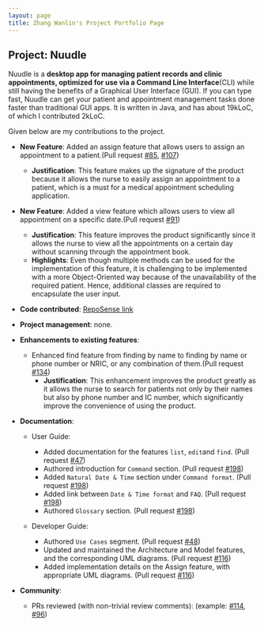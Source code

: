 ```yaml
---
layout: page
title: Zhang Wanlin's Project Portfolio Page
---
```


## Project: Nuudle

Nuudle is a **desktop app for managing patient records and clinic appointments, optimized for use
via a Command Line Interface**(CLI) while still having the benefits of a Graphical User Interface (GUI).
If you can type fast, Nuudle can get your patient and appointment management tasks done faster than traditional GUI apps.
It is written in Java, and has about 19kLoC, of which I contributed 2kLoC.

Given below are my contributions to the project.

* **New Feature**: Added an assign feature that allows users to assign an appointment to a patient.(Pull request [\#85](https://github.com/AY2021S1-CS2103T-T12-4/tp/pull/85), [\#107](https://github.com/AY2021S1-CS2103T-T12-4/tp/pull/107))
    * **Justification**: This feature makes up the signature of the product because it allows the nurse to easily assign an appointment to a patient, which is a must for a medical appointment scheduling application.

* **New Feature**: Added a view feature which allows users to view all appointment on a specific date.(Pull request [\#91](https://github.com/AY2021S1-CS2103T-T12-4/tp/pull/91))
    * **Justification**: This feature improves the product significantly since it allows the nurse to view all the appointments on a certain day without scanning through the appointment book.
    * **Highlights**: Even though multiple methods can be used for the implementation of this feature, it is challenging to be implemented with a more Object-Oriented way because of the unavailability of the required patient. Hence, additional classes are required to encapsulate the user input.

* **Code contributed**: [RepoSense link](https://nus-cs2103-ay2021s1.github.io/tp-dashboard/#breakdown=true&search=zhangwanlin98&sort=groupTitle&sortWithin=title&since=2020-08-14&timeframe=commit&mergegroup=&groupSelect=groupByRepos&checkedFileTypes=docs~functional-code~test-code~other&tabOpen=true&tabType=authorship&zFR=false&tabAuthor=ZhangWanlin98&tabRepo=AY2021S1-CS2103T-T12-4%2Ftp%5Bmaster%5D&authorshipIsMergeGroup=false&authorshipFileTypes=docs~functional-code~test-code)

* **Project management**: none.

* **Enhancements to existing features**:
    * Enhanced find feature from finding by name to finding by name or phone number or NRIC, or any combination of them.(Pull request [\#134](https://github.com/AY2021S1-CS2103T-T12-4/tp/pull/134))
        * **Justification**: This enhancement improves the product greatly as it allows the nurse to search for patients not only by their names but also by phone number and IC number, which significantly improve the convenience of using the product. 

* **Documentation**:
  * User Guide:
    * Added documentation for the features `list`, `edit`and `find`. (Pull request [\#47](https://github.com/AY2021S1-CS2103T-T12-4/tp/pull/47))
    * Authored introduction for `Command` section. (Pull request [\#198](https://github.com/AY2021S1-CS2103T-T12-4/tp/pull/198))
    * Added `Natural Date & Time` section under `Command format`. (Pull request [\#198](https://github.com/AY2021S1-CS2103T-T12-4/tp/pull/198))
    * Added link between `Date & Time format` and `FAQ`. (Pull request [\#198](https://github.com/AY2021S1-CS2103T-T12-4/tp/pull/198))
    * Authored `Glossary` section. (Pull request [\#198](https://github.com/AY2021S1-CS2103T-T12-4/tp/pull/198))

  * Developer Guide:
    * Authored `Use Cases` segment. (Pull request [\#48](https://github.com/AY2021S1-CS2103T-T12-4/tp/pull/48))
    * Updated and maintained the Architecture and Model features, and the corresponding UML diagrams. (Pull request [\#116](https://github.com/AY2021S1-CS2103T-T12-4/tp/pull/116))
    * Added implementation details on the Assign feature, with appropriate UML diagrams. (Pull request [\#116](https://github.com/AY2021S1-CS2103T-T12-4/tp/pull/116))

* **Community**:
  * PRs reviewed (with non-trivial review comments): 
    (example: [\#114](https://github.com/AY2021S1-CS2103T-T12-4/tp/pull/114), [\#96](https://github.com/AY2021S1-CS2103T-T12-4/tp/pull/96))
